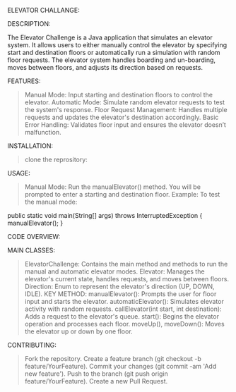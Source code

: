 ELEVATOR CHALLANGE:

DESCRIPTION:

The Elevator Challenge is a Java application that simulates an elevator system. It allows users to either manually control the elevator by specifying start and destination floors or automatically run a simulation with random floor requests. The elevator system handles boarding and un-boarding, moves between floors, and adjusts its direction based on requests.


FEATURES:

> Manual Mode: Input starting and destination floors to control the elevator.
> Automatic Mode: Simulate random elevator requests to test the system's response.
> Floor Request Management: Handles multiple requests and updates the elevator's destination accordingly.
> Basic Error Handling: Validates floor input and ensures the elevator doesn’t malfunction.

INSTALLATION:
>clone the reprository:

 USAGE:
 > Manual Mode: Run the manualElevator() method. You will be prompted to enter a starting and destination floor.
> Example:
To test the manual mode:

public static void main(String[] args) throws InterruptedException {
    manualElevator();
}


CODE OVERVIEW:

MAIN CLASSES:
> ElevatorChallenge: Contains the main method and methods to run the manual and automatic elevator modes.
> Elevator: Manages the elevator's current state, handles requests, and moves between floors.
> Direction: Enum to represent the elevator's direction (UP, DOWN, IDLE).
KEY METHOD:
> manualElevator(): Prompts the user for floor input and starts the elevator.
> automaticElevator(): Simulates elevator activity with random requests.
> callElevator(int start, int destination): Adds a request to the elevator's queue.
> start(): Begins the elevator operation and processes each floor.
> moveUp(), moveDown(): Moves the elevator up or down by one floor.

CONTRIBUTING:

> Fork the repository.
> Create a feature branch (git checkout -b feature/YourFeature).
> Commit your changes (git commit -am 'Add new feature').
> Push to the branch (git push origin feature/YourFeature).
> Create a new Pull Request.
